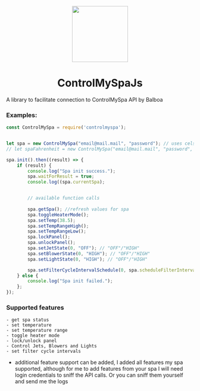 
<p align="center">
<img src="https://gitlab.com/VVlasy/controlmyspajs/-/raw/001917116dd56dfbe79ee8aea1665f7ff0682ecd/graphics/logo-transparent.png" width="150">
</p>

<span align="center">

# ControlMySpaJs
</span>

A library to facilitate connection to ControlMySpa API by Balboa

### Examples:

```js
const ControlMySpa = require('controlmyspa');


let spa = new ControlMySpa("email@mail.mail", "password"); // uses celsius
// let spaFahrenheit = new ControlMySpa("email@mail.mail", "password", false);

spa.init().then((result) => {
    if (result) {
        console.log("Spa init success.");
        spa.waitForResult = true;
        console.log((spa.currentSpa);


        // available function calls
        
        spa.getSpa(); //refresh values for spa
        spa.toggleHeaterMode();
        spa.setTemp(38.5);
        spa.setTempRangeHigh();
        spa.setTempRangeLow();
        spa.lockPanel();
        spa.unlockPanel();
        spa.setJetState(0, "OFF"); // "OFF"/"HIGH"
        spa.setBlowerState(0, "HIGH"); // "OFF"/"HIGH"
        spa.setLightState(0, "HIGH"); // "OFF"/"HIGH"

        spa.setFilterCycleIntervalSchedule(0, spa.scheduleFilterIntervalEnum.i9hours30minutes, "20:00");         
    } else {
        console.log("Spa init failed.");
    };
});
```

### Supported features
    - get spa status
    - set temperature
    - set temperature range
    - toggle heater mode
    - lock/unlock panel
    - Control Jets, Blowers and Lights
    - set filter cycle intervals

* additional feature support can be added, I added all features my spa supported, although for me to add features from your spa I will need login credentials to sniff the API calls. Or you can sniff them yourself and send me the logs